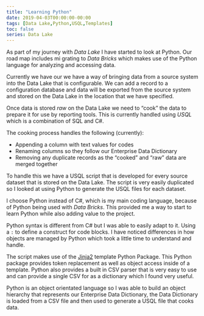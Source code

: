 ```yaml
---
title: "Learning Python"
date: 2019-04-03T00:00:00-00:00
tags: [Data Lake,Python,USQL,Templates]
toc: false
series: Data Lake
---
```

As part of my journey with _Data Lake_ I have started to look at Python. Our road map includes mi grating to _Data Bricks_ which makes use of the Python language for analyzing and accessing data. 

Currently we have our we have a way of bringing data from a source system into the Data Lake that is configurable. We can add a record to a configuration database and data will be exported from the source system and stored on the Data Lake in the location that we have specified. 

Once data is stored _raw_ on the Data Lake we need to “cook” the data to prepare it for use by reporting tools. This is currently handled using _USQL_ which is a combination of SQL and C#. 

The cooking process handles the following (currently):
- Appending a column with text values for codes
- Renaming columns so they follow our Enterprise Data Dictionary
- Removing any duplicate records as the “cooked” and “raw” data are merged together

To handle this we have a USQL script that is developed for every source dataset that is stored on the Data Lake. The script is very easily duplicated so I looked at using Python to generate the USQL files for each dataset.

I choose Python instead of C#, which is my main coding language, because of Python being used with _Data Bricks_. This provided me a way to start to learn Python while also adding value to the project. 

Python syntax is different from C# but I was able to easily adapt to it. Using a `:` to define a construct for code blocks. I have noticed differences in how objects are managed by Python which took a little time to understand and handle.

The script makes use of the [Jinja2](http://jinja.pocoo.org/) template Python Package. This Python package provides token replacement as well as object access inside of a template. Python also provides a built in CSV parser that is very easy to use and can provide a single CSV for as a dictionary which I found very useful.

Python is an object orientated language so I was able to build an object hierarchy that represents our Enterprise Data Dictionary, the Data Dictionary is loaded from a CSV file and then used to generate a USQL file that cooks data.

